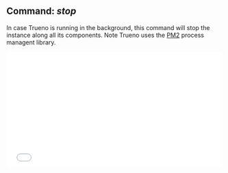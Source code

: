 ## Command: *stop*

In case Trueno is running in the background, this command will stop the instance along all its components. Note Trueno uses the [PM2](http://pm2.keymetrics.io/) process managent library.

<iframe src="./diagrams/flow-stop.html" width="100%" height="270" frameBorder="0"></iframe>



